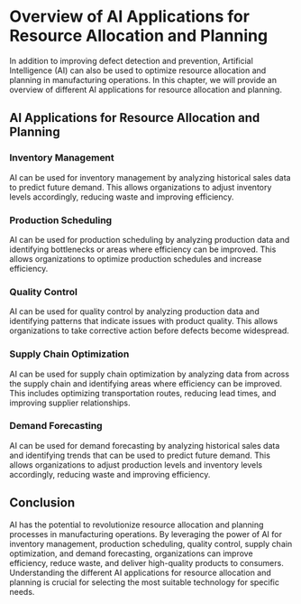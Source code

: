 Overview of AI Applications for Resource Allocation and Planning
================================================================================================================================================

In addition to improving defect detection and prevention, Artificial Intelligence (AI) can also be used to optimize resource allocation and planning in manufacturing operations. In this chapter, we will provide an overview of different AI applications for resource allocation and planning.

AI Applications for Resource Allocation and Planning
----------------------------------------------------

### Inventory Management

AI can be used for inventory management by analyzing historical sales data to predict future demand. This allows organizations to adjust inventory levels accordingly, reducing waste and improving efficiency.

### Production Scheduling

AI can be used for production scheduling by analyzing production data and identifying bottlenecks or areas where efficiency can be improved. This allows organizations to optimize production schedules and increase efficiency.

### Quality Control

AI can be used for quality control by analyzing production data and identifying patterns that indicate issues with product quality. This allows organizations to take corrective action before defects become widespread.

### Supply Chain Optimization

AI can be used for supply chain optimization by analyzing data from across the supply chain and identifying areas where efficiency can be improved. This includes optimizing transportation routes, reducing lead times, and improving supplier relationships.

### Demand Forecasting

AI can be used for demand forecasting by analyzing historical sales data and identifying trends that can be used to predict future demand. This allows organizations to adjust production levels and inventory levels accordingly, reducing waste and improving efficiency.

Conclusion
----------

AI has the potential to revolutionize resource allocation and planning processes in manufacturing operations. By leveraging the power of AI for inventory management, production scheduling, quality control, supply chain optimization, and demand forecasting, organizations can improve efficiency, reduce waste, and deliver high-quality products to consumers. Understanding the different AI applications for resource allocation and planning is crucial for selecting the most suitable technology for specific needs.
